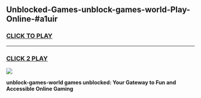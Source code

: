
## Unblocked-Games-unblock-games-world-Play-Online-#a1uir
<h3>
<a href="https://premium.freeplayer.one?title=unblock-games-world&ref=27F">CLICK TO PLAY</a></h3>
<hr>

<h3>
<a href="https://premium.freeplayer.one?title=unblock-games-world&ref=27F">CLICK 2 PLAY</a>
  
</h3>

<a href="https://premium.freeplayer.one?title=unblock-games-world&ref=27F"><img src="https://clearcache.store/games.png"></a>


**unblock-games-world games unblocked: Your Gateway to Fun and Accessible Online Gaming**
